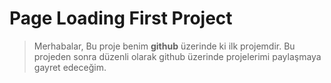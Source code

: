 **Page Loading First Project**
========

> Merhabalar, Bu proje benim <strong>github</strong>  üzerinde ki ilk projemdir. Bu projeden sonra düzenli olarak github üzerinde projelerimi paylaşmaya gayret edeceğim.

 